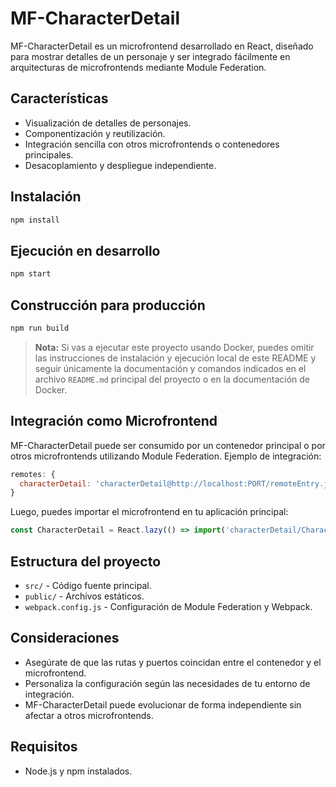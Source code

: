 # MF-CharacterDetail

MF-CharacterDetail es un microfrontend desarrollado en React, diseñado para mostrar detalles de un personaje y ser integrado fácilmente en arquitecturas de microfrontends mediante Module Federation.

## Características

- Visualización de detalles de personajes.
- Componentización y reutilización.
- Integración sencilla con otros microfrontends o contenedores principales.
- Desacoplamiento y despliegue independiente.

## Instalación

```bash
npm install
```

## Ejecución en desarrollo

```bash
npm start
```

## Construcción para producción

```bash
npm run build
```

> **Nota:**
> Si vas a ejecutar este proyecto usando Docker, puedes omitir las instrucciones de instalación y ejecución local de este README y seguir únicamente la documentación y comandos indicados en el archivo `README.md` principal del proyecto o en la documentación de Docker.

## Integración como Microfrontend

MF-CharacterDetail puede ser consumido por un contenedor principal o por otros microfrontends utilizando Module Federation. Ejemplo de integración:

```js
remotes: {
  characterDetail: 'characterDetail@http://localhost:PORT/remoteEntry.js',
}
```

Luego, puedes importar el microfrontend en tu aplicación principal:

```js
const CharacterDetail = React.lazy(() => import('characterDetail/CharacterDetail'));
```

## Estructura del proyecto

- `src/` - Código fuente principal.
- `public/` - Archivos estáticos.
- `webpack.config.js` - Configuración de Module Federation y Webpack.

## Consideraciones

- Asegúrate de que las rutas y puertos coincidan entre el contenedor y el microfrontend.
- Personaliza la configuración según las necesidades de tu entorno de integración.
- MF-CharacterDetail puede evolucionar de forma independiente sin afectar a otros microfrontends.

## Requisitos

- Node.js y npm instalados.

